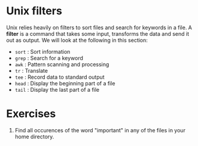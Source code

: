 # Unix filters

Unix relies heavily on filters to sort files and search for keywords in a file. A **filter** is a command that takes some input, transforms the data and send it out as output.
We will look at the following in this section:

* `sort` : Sort information
* `grep` : Search for a keyword
* `awk` : Pattern scanning and processing
* `tr` : Translate
* `tee` : Record data to standard output
* `head` : Display the beginning part of a file
* `tail` : Display the last part of a file

# Exercises

1. Find all occurences of the word "important" in any of the files in your home directory.
